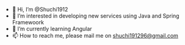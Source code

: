 - 👋 Hi, I’m @Shuchi1912
- 👀 I’m interested in developing new services using Java and Spring Framewoork
- 🌱 I’m currently learning Angular
- 📫 How to reach me, please mail me on shuchi191296@gmail.com

<!---
Shuchi1912/Shuchi1912 is a ✨ special ✨ repository because its `README.md` (this file) appears on your GitHub profile.
You can click the Preview link to take a look at your changes.
--->
